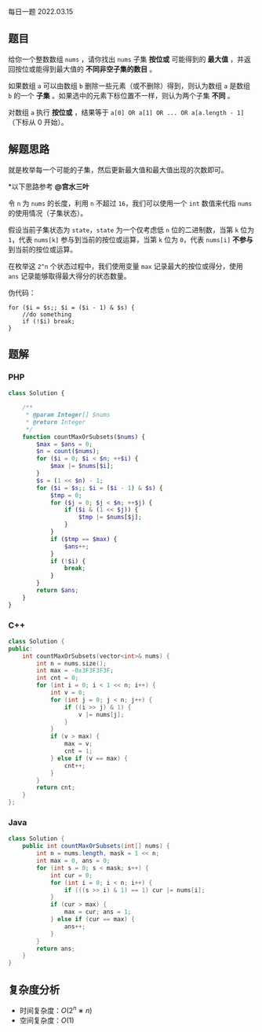 每日一题 2022.03.15

## 题目

给你一个整数数组 `nums` ，请你找出 `nums` 子集 **按位或** 可能得到的 **最大值** ，并返回按位或能得到最大值的 **不同非空子集的数目** 。

如果数组 `a` 可以由数组 `b` 删除一些元素（或不删除）得到，则认为数组 `a` 是数组 `b` 的一个 **子集** 。如果选中的元素下标位置不一样，则认为两个子集 **不同** 。

对数组 `a` 执行 **按位或** ，结果等于 `a[0] OR a[1] OR ... OR a[a.length - 1]`（下标从 0 开始）。

## 解题思路

就是枚举每一个可能的子集，然后更新最大值和最大值出现的次数即可。

*以下思路参考 **@宫水三叶**

令 `n` 为 `nums` 的长度，利用 `n` 不超过 `16`，我们可以使用一个 `int` 数值来代指 `nums` 的使用情况（子集状态）。

假设当前子集状态为 `state`，`state` 为一个仅考虑低 `n` 位的二进制数，当第 `k` 位为 `1`，代表 `nums[k]` 参与到当前的按位或运算，当第 `k` 位为 `0`，代表 `nums[i]` **不参与** 到当前的按位或运算。

在枚举这 `2^n` 个状态过程中，我们使用变量 `max` 记录最大的按位或得分，使用 `ans` 记录能够取得最大得分的状态数量。

伪代码：

```
for ($i = $s;; $i = ($i - 1) & $s) {
    //do something
    if (!$i) break;
}
```

## 题解

### PHP

```PHP
class Solution {

    /**
     * @param Integer[] $nums
     * @return Integer
     */
    function countMaxOrSubsets($nums) {
        $max = $ans = 0;
        $n = count($nums);
        for ($i = 0; $i < $n; ++$i) {
            $max |= $nums[$i];
        }
        $s = (1 << $n) - 1;
        for ($i = $s;; $i = ($i - 1) & $s) {
            $tmp = 0;
            for ($j = 0; $j < $n; ++$j) {
                if ($i & (1 << $j)) {
                    $tmp |= $nums[$j];
                }
            }
            if ($tmp == $max) {
                $ans++;
            }
            if (!$i) {
                break;
            }
        }
        return $ans;
    }
}
```

### C++

```C++
class Solution {
public:
    int countMaxOrSubsets(vector<int>& nums) {
        int n = nums.size();
        int max = -0x3F3F3F3F;
        int cnt = 0;
        for (int i = 0; i < 1 << n; i++) {
            int v = 0;
            for (int j = 0; j < n; j++) {
                if ((i >> j) & 1) {
                    v |= nums[j];
                }
            }
            if (v > max) {
                max = v;
                cnt = 1;
            } else if (v == max) {
                cnt++;
            }
        }
        return cnt;
    }
};
```

### Java

```Java
class Solution {
    public int countMaxOrSubsets(int[] nums) {
        int n = nums.length, mask = 1 << n;
        int max = 0, ans = 0;
        for (int s = 0; s < mask; s++) {
            int cur = 0;
            for (int i = 0; i < n; i++) {
                if (((s >> i) & 1) == 1) cur |= nums[i];
            }
            if (cur > max) {
                max = cur; ans = 1;
            } else if (cur == max) {
                ans++;
            }
        }
        return ans;
    }
}
```

## 复杂度分析

- 时间复杂度：$O(2^n∗n)$
- 空间复杂度：$O(1)$
